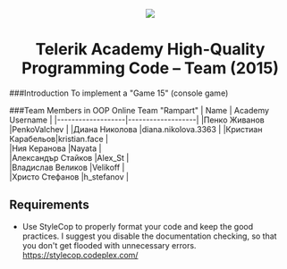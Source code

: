 <p align="center">
<a href="http://academy.telerik.com/">
<img src="https://camo.githubusercontent.com/08ecbe7b67d65cc7c6990787e2836b27b4296f2d/68747470733a2f2f7261772e6769746875622e636f6d2f666c65787472792f54656c6572696b2d41636164656d792f6d61737465722f50726f6772616d6d696e6725323077697468253230432532332f436f6465732f4f746865722f54656c6572696b2e706e67"/>
</a>

<h1 align="center">Telerik Academy High-Quality Programming Code – Team (2015)</h1>

</p>

###Introduction
To implement a "Game 15" (console game)

###Team Members in OOP Online Team "Rampart"
| Name              | Academy Username      	|
|-------------------|-------------------|
|Пенко Живанов |PenkoValchev	        |
|Диана Николова  |diana.nikolova.3363  |
|Кристиан Карабельов|kristian.face     	|	
|Ния Керанова     |Nayata            	|	
|Александър Стайков     |Alex_St   	|	
|Владислав Великов      |Velikoff    	 	|	
|Христо Стефанов       |h_stefanov          	|	

## Requirements 

* Use StyleCop to properly format your code and keep the good practices. I suggest you disable the documentation checking, so that you don't get flooded with unnecessary errors.
https://stylecop.codeplex.com/